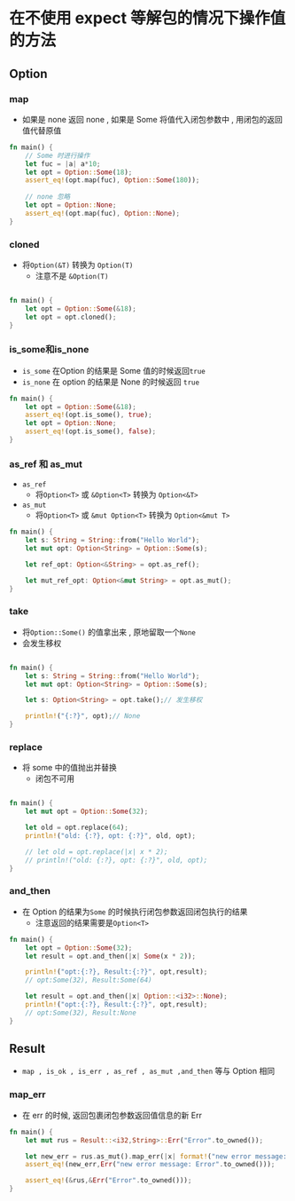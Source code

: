 # 在不使用 expect 等解包的情况下操作值的方法

## Option

### map

- 如果是 none 返回 none , 如果是 Some 将值代入闭包参数中 , 用闭包的返回值代替原值
```rust
fn main() {
    // Some 时进行操作
    let fuc = |a| a*10;
    let opt = Option::Some(18);
    assert_eq!(opt.map(fuc), Option::Some(180));
    
    // none 忽略
    let opt = Option::None;
    assert_eq!(opt.map(fuc), Option::None);
}
```

### cloned

- 将`Option(&T)` 转换为 `Option(T)`
	- 注意不是 `&Option(T)`
```rust

fn main() {
    let opt = Option::Some(&18);
    let opt = opt.cloned();
}
```

### is_some和is_none
- `is_some` 在Option 的结果是 Some 值的时候返回`true` 
- `is_none` 在 option 的结果是 None 的时候返回 `true`
```rust
fn main() {
    let opt = Option::Some(&18);
    assert_eq!(opt.is_some(), true);
    let opt = Option::None;
    assert_eq!(opt.is_some(), false);
}
```
### as_ref 和 as_mut

- `as_ref` 
	- 将`Option<T>` 或 `&Option<T>` 转换为 `Option<&T>`
- `as_mut` 
	- 将`Option<T>` 或 `&mut Option<T>` 转换为 `Option<&mut T>`

```rust
fn main() {
    let s: String = String::from("Hello World");
    let mut opt: Option<String> = Option::Some(s);

    let ref_opt: Option<&String> = opt.as_ref();

    let mut_ref_opt: Option<&mut String> = opt.as_mut();
}
```

### take
- 将`Option::Some()` 的值拿出来 , 原地留取一个`None` 
- 会发生移权

```rust

fn main() {
    let s: String = String::from("Hello World");
    let mut opt: Option<String> = Option::Some(s);

    let s: Option<String> = opt.take();// 发生移权

    println!("{:?}", opt);// None
}
```

### replace
- 将 some 中的值抛出并替换
	- 闭包不可用
```rust

fn main() {
    let mut opt = Option::Some(32);

    let old = opt.replace(64);
    println!("old: {:?}, opt: {:?}", old, opt);

    // let old = opt.replace(|x| x * 2);
    // println!("old: {:?}, opt: {:?}", old, opt);
}
```
### and_then

- 在 Option 的结果为`Some` 的时候执行闭包参数返回闭包执行的结果
	- 注意返回的结果需要是`Option<T>` 

```rust
fn main() {
    let opt = Option::Some(32);
    let result = opt.and_then(|x| Some(x * 2));

    println!("opt:{:?}, Result:{:?}", opt,result);
    // opt:Some(32), Result:Some(64)

    let result = opt.and_then(|x| Option::<i32>::None);
    println!("opt:{:?}, Result:{:?}", opt,result);
    // opt:Some(32), Result:None
}
```

## Result

- `map , is_ok , is_err , as_ref , as_mut ,and_then` 等与 Option 相同

### map_err
- 在 err 的时候, 返回包裹闭包参数返回值信息的新 Err


```rust
fn main() {
    let mut rus = Result::<i32,String>::Err("Error".to_owned());

    let new_err = rus.as_mut().map_err(|x| format!("new error message: {x}"));
    assert_eq!(new_err,Err("new error message: Error".to_owned()));

    assert_eq!(&rus,&Err("Error".to_owned()));
}
```

